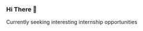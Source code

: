  ### Hi There 👋
 Currently seeking interesting internship opportunities
<!--src="https://github-readme-stats.vercel.app/api/top-langs/?username=alantrivandrum&theme=<THEME_NAME>" /-->

<!--<img height="180em" src="https://github-readme-stats.vercel.app/api?username=Alantrivandrum&show_icons=true&hide_border=true&&count_private=false&include_all_commits=true" />-->

<!--![visitors](https://visitor-badge.glitch.me/badge?page_id=${alantrivandrum}.${PayPal_Project})-->
<!--
**Alantrivandrum/Alantrivandrum** is a ✨ _special_ ✨ repository because its `README.md` (this file) appears on your GitHub profile.

Here are some ideas to get you started:

- 🔭 I’m currently working on ...
- 🌱 I’m currently learning ...
- 👯 I’m looking to collaborate on ...
- 🤔 I’m looking for help with ...
- 💬 Ask me about ...
- 📫 How to reach me: ...
- 😄 Pronouns: ...
- ⚡ Fun fact: ...
-->
